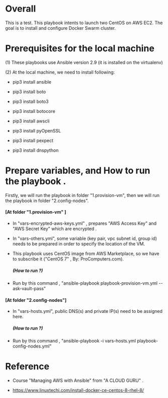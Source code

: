 # Overall
This is a test. This playbook intents to launch two CentOS on AWS EC2.  The goal is to install and configure Docker Swarm cluster.




# Prerequisites for the local machine
(1) These playbooks use Ansible version 2.9 (it is installed on the virtualenv)

(2) At the local machine, we need to install following:

- pip3 install ansible

- pip3 install boto

- pip3 install boto3

- pip3 install botocore

- pip3 install awscli

- pip3 install pyOpenSSL

- pip3 install pexpect

- pip3 install dnspython


# Prepare variables, and How to run the playbook .

Firstly, we will run the playbook in folder "1.provision-vm", then we will run the playbook in folder "2.config-nodes".

#### [At folder "1.provision-vm" ]


- In "vars-encrypted-aws-keys.yml" , prepares "AWS Access Key" and "AWS Secret Key" which are encrypted .

- In "vars-others.yml", some variable (key pair, vpc subnet id, group id)  needs to be prepared in order to specify the location of the VM.

- This playbook uses CentOS image from AWS Marketplace, so we have to subscribe it  ("CentOS 7" ,  By: ProComputers.com). 

    ##### (How to run ?)

- Run by this command , "ansible-playbook playbook-provision-vm.yml --ask-vault-pass"

#### [At folder "2.config-nodes"]

- In "vars-hosts.yml", public DNS(s) and private IP(s) need to be assigned here.

    ##### (How to run ?)

- Run by this command , "ansible-playbook -i vars-hosts.yml playbook-config-nodes.yml"




# Reference
- Course "Managing AWS with Ansible" from "A CLOUD GURU" .

- https://www.linuxtechi.com/install-docker-ce-centos-8-rhel-8/
